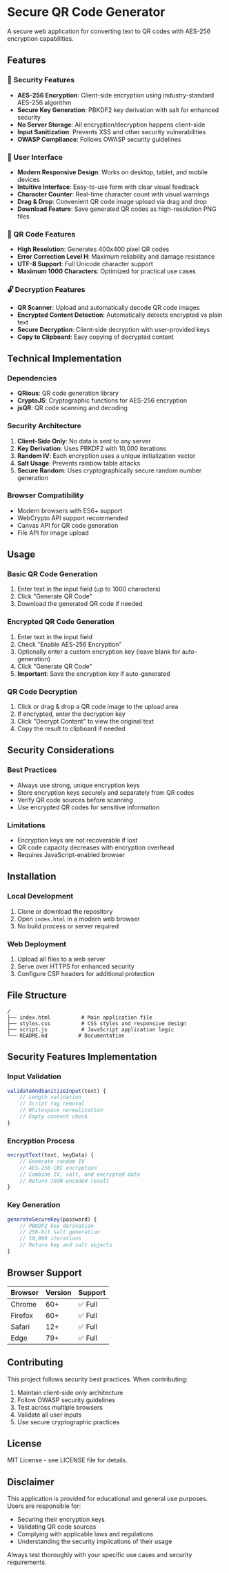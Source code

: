 # Secure QR Code Generator

A secure web application for converting text to QR codes with AES-256 encryption capabilities.

## Features

### 🔐 Security Features

- **AES-256 Encryption**: Client-side encryption using industry-standard AES-256 algorithm
- **Secure Key Generation**: PBKDF2 key derivation with salt for enhanced security
- **No Server Storage**: All encryption/decryption happens client-side
- **Input Sanitization**: Prevents XSS and other security vulnerabilities
- **OWASP Compliance**: Follows OWASP security guidelines

### 📱 User Interface

- **Modern Responsive Design**: Works on desktop, tablet, and mobile devices
- **Intuitive Interface**: Easy-to-use form with clear visual feedback
- **Character Counter**: Real-time character count with visual warnings
- **Drag & Drop**: Convenient QR code image upload via drag and drop
- **Download Feature**: Save generated QR codes as high-resolution PNG files

### 🔄 QR Code Features

- **High Resolution**: Generates 400x400 pixel QR codes
- **Error Correction Level H**: Maximum reliability and damage resistance
- **UTF-8 Support**: Full Unicode character support
- **Maximum 1000 Characters**: Optimized for practical use cases

### 🔓 Decryption Features

- **QR Scanner**: Upload and automatically decode QR code images
- **Encrypted Content Detection**: Automatically detects encrypted vs plain text
- **Secure Decryption**: Client-side decryption with user-provided keys
- **Copy to Clipboard**: Easy copying of decrypted content

## Technical Implementation

### Dependencies

- **QRious**: QR code generation library
- **CryptoJS**: Cryptographic functions for AES-256 encryption
- **jsQR**: QR code scanning and decoding

### Security Architecture

1. **Client-Side Only**: No data is sent to any server
2. **Key Derivation**: Uses PBKDF2 with 10,000 iterations
3. **Random IV**: Each encryption uses a unique initialization vector
4. **Salt Usage**: Prevents rainbow table attacks
5. **Secure Random**: Uses cryptographically secure random number generation

### Browser Compatibility

- Modern browsers with ES6+ support
- WebCrypto API support recommended
- Canvas API for QR code generation
- File API for image upload

## Usage

### Basic QR Code Generation

1. Enter text in the input field (up to 1000 characters)
2. Click "Generate QR Code"
3. Download the generated QR code if needed

### Encrypted QR Code Generation

1. Enter text in the input field
2. Check "Enable AES-256 Encryption"
3. Optionally enter a custom encryption key (leave blank for auto-generation)
4. Click "Generate QR Code"
5. **Important**: Save the encryption key if auto-generated

### QR Code Decryption

1. Click or drag & drop a QR code image to the upload area
2. If encrypted, enter the decryption key
3. Click "Decrypt Content" to view the original text
4. Copy the result to clipboard if needed

## Security Considerations

### Best Practices

- Always use strong, unique encryption keys
- Store encryption keys securely and separately from QR codes
- Verify QR code sources before scanning
- Use encrypted QR codes for sensitive information

### Limitations

- Encryption keys are not recoverable if lost
- QR code capacity decreases with encryption overhead
- Requires JavaScript-enabled browser

## Installation

### Local Development

1. Clone or download the repository
2. Open `index.html` in a modern web browser
3. No build process or server required

### Web Deployment

1. Upload all files to a web server
2. Serve over HTTPS for enhanced security
3. Configure CSP headers for additional protection

## File Structure

```
/
├── index.html          # Main application file
├── styles.css          # CSS styles and responsive design
├── script.js           # JavaScript application logic
└── README.md          # Documentation
```

## Security Features Implementation

### Input Validation

```javascript
validateAndSanitizeInput(text) {
    // Length validation
    // Script tag removal
    // Whitespace normalization
    // Empty content check
}
```

### Encryption Process

```javascript
encryptText(text, keyData) {
    // Generate random IV
    // AES-256-CBC encryption
    // Combine IV, salt, and encrypted data
    // Return JSON-encoded result
}
```

### Key Generation

```javascript
generateSecureKey(password) {
    // PBKDF2 key derivation
    // 256-bit salt generation
    // 10,000 iterations
    // Return key and salt objects
}
```

## Browser Support

| Browser | Version | Support |
| ------- | ------- | ------- |
| Chrome  | 60+     | ✅ Full |
| Firefox | 60+     | ✅ Full |
| Safari  | 12+     | ✅ Full |
| Edge    | 79+     | ✅ Full |

## Contributing

This project follows security best practices. When contributing:

1. Maintain client-side only architecture
2. Follow OWASP security guidelines
3. Test across multiple browsers
4. Validate all user inputs
5. Use secure cryptographic practices

## License

MIT License - see LICENSE file for details.

## Disclaimer

This application is provided for educational and general use purposes. Users are responsible for:

- Securing their encryption keys
- Validating QR code sources
- Complying with applicable laws and regulations
- Understanding the security implications of their usage

Always test thoroughly with your specific use cases and security requirements.
